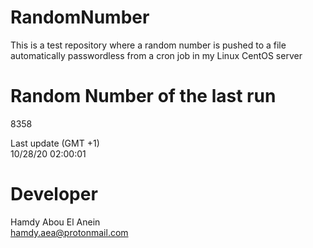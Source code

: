 # RandomNumber    
This is a test repository where a random number is pushed to a file automatically passwordless from a cron job in my Linux CentOS server    
# Random Number of the last run   
8358
      
Last update (GMT +1)    
10/28/20 02:00:01
# Developer    
Hamdy Abou El Anein   
hamdy.aea@protonmail.com
